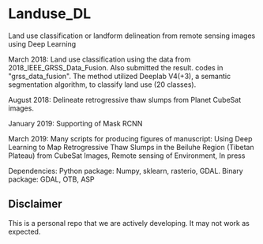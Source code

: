 # Landuse_DL
Land use classification or landform delineation from remote sensing images using Deep Learning

March 2018:
    Land use classification using the data from 2018_IEEE_GRSS_Data_Fusion. Also submitted the result. codes in "grss_data_fusion". 
    The method utilized Deeplab V4(+3), a semantic segmentation algorithm, to classify land use (20 classes). 
    
August 2018:
    Delineate retrogressive thaw slumps from Planet CubeSat images.
    
January 2019:
    Supporting of Mask RCNN

March 2019:
    Many scripts for producing figures of manuscript: Using Deep Learning to Map Retrogressive Thaw Slumps in the Beiluhe Region (Tibetan Plateau) from CubeSat Images, Remote sensing of Environment, In press


Dependencies:
    Python package: Numpy, sklearn, rasterio, GDAL. Binary package: GDAL, OTB, ASP 

## Disclaimer
This is a personal repo that we are actively developing. It may not work as expected. 
 
    
 
